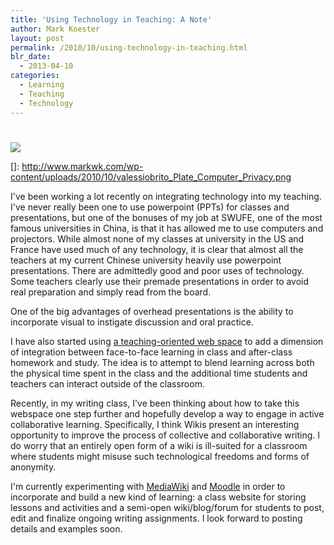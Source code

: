 ```yaml
---
title: 'Using Technology in Teaching: A Note'
author: Mark Koester
layout: post
permalink: /2010/10/using-technology-in-teaching.html
blr_date:
  - 2013-04-10
categories:
  - Learning
  - Teaching
  - Technology
---
```

# 

[![][2]][2]

 []: http://www.markwk.com/wp-content/uploads/2010/10/valessiobrito_Plate_Computer_Privacy.png

I've been working a lot recently on integrating technology into my teaching. I've never really been one to use powerpoint (PPTs) for classes and presentations, but one of the bonuses of my job at SWUFE, one of the most famous universities in China, is that it has allowed me to use computers and projectors. While almost none of my classes at university in the US and France have used much of any technology, it is clear that almost all the teachers at my current Chinese university heavily use powerpoint presentations. There are admittedly good and poor uses of technology. Some teachers clearly use their premade presentations in order to avoid real preparation and simply read from the board.

One of the big advantages of overhead presentations is the ability to incorporate visual to instigate discussion and oral practice.

I have also started using [a teaching-oriented web space][2] to add a dimension of integration between face-to-face learning in class and after-class homework and study. The idea is to attempt to blend learning across both the physical time spent in the class and the additional time students and teachers can interact outside of the classroom.

 [2]: http://www.markwk.com/teaching

Recently, in my writing class, I've been thinking about how to take this webspace one step further and hopefully develop a way to engage in active collaborative learning. Specifically, I think Wikis present an interesting opportunity to improve the process of collective and collaborative writing. I do worry that an entirely open form of a wiki is ill-suited for a classroom where students might misuse such technological freedoms and forms of anonymity.

I'm currently experimenting with [MediaWiki][3] and [Moodle][4] in order to incorporate and build a new kind of learning: a class website for storing lessons and activities and a semi-open wiki/blog/forum for students to post, edit and finalize ongoing writing assignments. I look forward to posting details and examples soon.

 [3]: http://www.mediawiki.org/
 [4]: http://moodle.org/